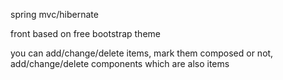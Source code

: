 spring mvc/hibernate

front based on free bootstrap theme

you can add/change/delete items, mark them composed or not, add/change/delete components which are also items 
